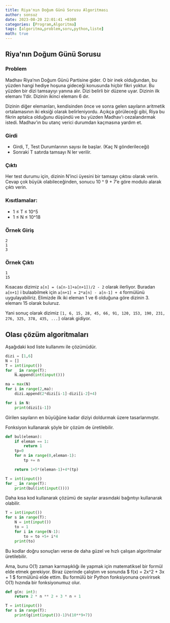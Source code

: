 ```yaml
---
title: Riya'nın Doğum Günü Sorusu Algoritması
author: sonsuz
date: 2023-08-20 22:01:41 +0300
categories: [Program,Algoritma]
tags: [algoritma,problem,soru,python,liste]
math: true
---
```


## Riya'nın Doğum Günü Sorusu

### Problem

Madhav Riya’nın Doğum Günü Partisine gider. O bir inek olduğundan, bu yüzden hangi hediye hoşuna gideceği konusunda hiçbir fikri yoktur. Bu yüzden bir dizi tamsayıyı yanına alır. Dizi belirli bir düzene uyar. Dizinin ilk elemanı 1’dir. Dizinin ikinci elemanı 6 dır.

Dizinin diğer elemanları, kendisinden önce ve sonra gelen sayıların aritmetik ortalamasının iki eksiği olarak belirleniyordu. Açıkça görüleceği gibi, Riya bu fikrin aptalca olduğunu düşündü ve bu yüzden Madhav’ı cezalandırmak istedi. Madhav’ın bu utanç verici durumdan kaçmasına yardım et.

### Girdi

- Girdi, T, Test Durumlarının sayısı ile başlar. (Kaç N gönderileceği)
- Sonraki T satırda tamsayı N ler verilir.

### Çıktı

Her test durumu için, dizinin N’inci üyesini bir tamsayı çıktısı olarak verin. Cevap çok büyük olabileceğinden, sonucu 10 ^ 9 + 7’e göre modulo alarak çıktı verin.

### Kısıtlamalar:

- 1 ≤ T ≤ 10^5
- 1 ≤ N ≤ 10^18

### Örnek Giriş

```
2
1
3
```

### Örnek Çıktı

```
1
15
```

Kısacası dizimiz `a[n] = (a[n-1]+a[n+1])/2 - 2` olarak ilerliyor. Buradan `a[n+1]` i bulaabilmek için `a[n+1] = 2*a[n] - a[n-1] + 4` formülünü uygulayabiliriz. Elimizde ilk iki eleman 1 ve 6 olduğuna göre dizinin 3. elemanı 15 olarak buluruz.

Yani sonuç olarak dizimiz `[1, 6, 15, 28, 45, 66, 91, 120, 153, 190, 231, 276, 325, 378, 435, ...]` olarak gidiyor.

## Olası çözüm algoritmaları

Aşağıdaki kod liste kullanımı ile çözümüdür. 

```py
dizi = [1,6]
N = []
T = int(input())
for _ in range(T):
    N.append(int(input()))

ma = max(N)
for i in range(2,ma):
    dizi.append(2*dizi[i-1]-dizi[i-2]+4)

for i in N:
    print(dizi[i-1])
```

Girilen sayıların en  büyüğüne kadar diziyi doldurmak üzere tasarlanmıştır.

Fonksiyon kullanarak şöyle bir çözüm de üretilebilir.

```py
def bul(eleman):
    if eleman == 1:
        return 1
    tp=0
    for n in range(0,eleman-1):
        tp += n       

    return 1+5*(eleman-1)+4*(tp)

T = int(input())
for _ in range(T):
    print(bul(int(input())))
```

Daha kısa kod kullanarak çözümü de sayılar arasındaki bağıntıyı kullanarak olabilir.

```py
T = int(input())
for s in range(T):
    N = int(input())
    to = 1
    for i in range(N-1):
        to = to +5+ i*4
    print(to)
```

Bu kodlar doğru sonuçları verse de daha güzel ve hızlı çalışan algoritmalar üretilebilir. 

Ama, bunu O(1) zaman karmaşıklığı ile yapmak için matematiksel bir formül elde etmek gerekiyor. Biraz üzerinde çalıştım ve sonunda $ f(x) = 2x^2 + 3x + 1 $ formülünü elde ettim. Bu formülü bir Python fonksiyonuna çevirirsek O(1) hızında bir fonksiyonumuz olur.

```python
def g(n: int):
    return 2 * n ** 2 + 3 * n + 1

T = int(input())
for s in range(T):
    print(g(int(input())-1)%(10**9+7))
```